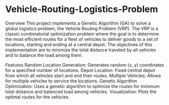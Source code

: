 # Vehicle-Routing-Logistics-Problem
Overview
This project implements a Genetic Algorithm (GA) to solve a global logistics problem, the Vehicle Routing Problem (VRP). The VRP is a classic combinatorial optimization problem where the goal is to determine the most efficient routes for a fleet of vehicles to deliver goods to a set of locations, starting and ending at a central depot. The objectives of this implementation are to minimize the total distance traveled by all vehicles and to balance the load among them.

Features
Random Location Generation: Generates random (x, y) coordinates for a specified number of locations.
Depot Location: Fixed central depot from which all vehicles start and end their routes.
Multiple Vehicles: Allows for multiple vehicles to service the locations.
Genetic Algorithm Optimization: Uses a genetic algorithm to optimize the routes for minimum total distance and balanced load among vehicles.
Visualization: Plots the optimal routes for the vehicles.
